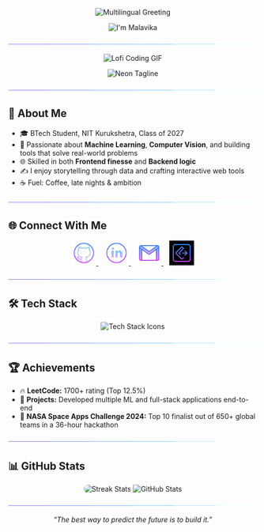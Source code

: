 <!-- Typing Header -->
<p align="center">
  <img src="https://readme-typing-svg.demolab.com?font=Fira+Code&size=35&duration=1500&pause=1000&color=00FFFF&center=true&vCenter=true&width=900&height=50&lines=%F0%9F%91%8B+Hello;%F0%9F%91%8B+%E0%A4%A8%E0%A4%AE%E0%A4%B8%E0%A5%8D%E0%A4%A4%E0%A5%87;%F0%9F%91%8B+Bonjour;%F0%9F%91%8B+Hola;%F0%9F%91%8B+%EC%95%88%EB%85%95%ED%95%98%EC%84%B8%EC%9A%94;%F0%9F%91%8B+%E3%81%93%E3%82%93%E3%81%AB%E3%81%A1%E3%81%AF" alt="Multilingual Greeting" />
</p>

<p align="center">
  <img src="https://readme-typing-svg.demolab.com?font=Fira+Code&size=35&duration=1&pause=1000&color=00FFFF&center=true&vCenter=true&width=900&height=50&lines=%E2%9C%A8+I%27m+Malavika+%E2%80%94+Nice+to+meet+you%21+%E2%9C%A8&repeat=false" alt="I'm Malavika" />
</p>

<!-- Neon Divider -->
<p align="center">
  <img src="assets/borderseperator.gif" alt="Neon Section Divider" />
</p>

<!-- Neon GIF -->
<p align="center">
  <img src="https://media.giphy.com/media/L1R1tvI9svkIWwpVYr/giphy.gif" width="500" alt="Lofi Coding GIF" />
</p>

<!-- Clean, matching neon tagline -->
<p align="center">
  <img src="https://readme-typing-svg.demolab.com?font=Fira+Code&size=15&duration=1&pause=1000&color=00FFFF&center=true&vCenter=true&width=900&height=50&lines=%F0%9F%A7%A0+Machine+Learning+%7C+%F0%9F%92%BB+Full-Stack+Dev+%7C+%F0%9F%8E%AE+Vision-Based+Game+Dev+%7C+Building+what+I+wish+existed+%F0%9F%8C%9F" alt="Neon Tagline" />
</p>


<!-- Neon Divider -->
<p align="center">
  <img src="assets/borderseperator.gif" alt="Neon Section Divider" />
</p>

## 🚀 About Me

- 🎓 BTech Student, NIT Kurukshetra, Class of 2027  
- 🤖 Passionate about **Machine Learning**, **Computer Vision**, and building tools that solve real-world problems  
- 🌐 Skilled in both **Frontend finesse** and **Backend logic**  
- ✍️ I enjoy storytelling through data and crafting interactive web tools  
- ☕ Fuel: Coffee, late nights & ambition  

<p align="center">
  <img src="assets/borderseperator.gif" alt="Neon Section Divider" />
</p>

## 🌐 Connect With Me

<p align="center">
  <a href="https://github.com/Malavika-Gupta" target="_blank">
    <img src="assets/githublogo.png" alt="GitHub" width="50" height="50"/>
  </a>
  &nbsp;&nbsp;
  <a href="https://www.linkedin.com/in/malavika-gupta/" target="_blank">
    <img src="assets/linkedinlogo.png" alt="LinkedIn" width="50" height="50"/>
  </a>
  &nbsp;&nbsp;
  <a href="mailto:malavika2gupta@gmail.com" target="_blank">
    <img src="assets/gmailogo.png" alt="Gmail" width="50" height="50"/>
  </a>
  &nbsp;&nbsp;
  <a href="https://leetcode.com/Malavika2Gupta/" target="_blank">
    <img src="assets/leetcodelogo.jpg" alt="LeetCode" width="50" height="50"/>
  </a>
</p>
<p align="center">
  <img src="assets/borderseperator.gif" alt="Neon Section Divider" />
</p>

## 🛠️ Tech Stack

<p align="center">
  <img src="https://skillicons.dev/icons?i=py,java,js,ts,react,nextjs,nodejs,express,mongodb,firebase,html,css,tailwind,git,vscode,pandas,numpy,jupyter,jupyter,jupyter,gcp,tensorflow,pytorch,bash" height="100" alt="Tech Stack Icons" />
</p>
<p align="center">
  <img src="assets/borderseperator.gif" alt="Neon Section Divider" />
</p>

## 🏆 Achievements

- 🔥 **LeetCode:** 1700+ rating (Top 12.5%)  
- 🤖 **Projects:** Developed multiple ML and full-stack applications end-to-end  
- 🚀 **NASA Space Apps Challenge 2024:** Top 10 finalist out of 650+ global teams in a 36-hour hackathon

<p align="center">
  <img src="assets/borderseperator.gif" alt="Neon Section Divider" />
</p>

## 📊 GitHub Stats
<p align="center">
  <img src="https://github-readme-streak-stats.herokuapp.com?user=Malavika-Gupta&theme=dark&hide_border=true&background=000000&ring=00FFFF&fire=00FFFF&currStreakLabel=00FFFF&currStreakNum=00FFFF&sideNums=00FFFF&sideLabels=00FFFF&dates=00FFFF&stroke=00FFFF" height="180" alt="Streak Stats" style="border-radius:15px;" />

  <img src="https://github-readme-stats.vercel.app/api?username=Malavika-Gupta&show_icons=true&hide_border=true&bg_color=000000&title_color=00FFFF&icon_color=00FFFF&text_color=00FFFF&border_radius=15&count_private=true&include_all_commits=true" height="180" alt="GitHub Stats" />
</p>
<p align="center">
  <img src="assets/borderseperator.gif" alt="Neon Section Divider" />
</p>




<p align="center">
  <i>“The best way to predict the future is to build it.”</i>
</p>

